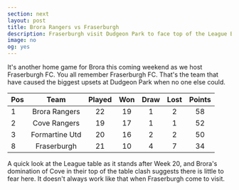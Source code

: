 ```yaml
---
section: next
layout: post
title: Brora Rangers vs Fraserburgh
description: Fraserburgh visit Dudgeon Park to face top of the League Brora Rangers. The Broch have a habit of putting a dent in the Champions points total ...
image: no
og: yes
---
```

It's another home game for Brora this coming weekend as we host Fraserburgh FC. You all remember Fraserburgh FC. That's the team that have caused the biggest upsets at Dudgeon Park when no one else could.

|Pos|Team|Played|Won|Draw|Lost|Points|
|---|:---:|:---:|:---:|:---:|:---:|:---:|
| 1 | Brora Rangers | 22 | 19 | 1 | 2 | 58 |
| 2 | Cove Rangers | 19 | 17 | 1 | 1 | 52 |
| 3 | Formartine Utd | 20 | 16 | 2 | 2 | 50 |
| 8 | Fraserburgh | 21 | 10 | 4 | 7 | 34 |

A quick look at the League table as it stands after Week 20, and Brora's domination of Cove in their top of the table clash suggests there is little to fear here. It doesn't always work like that when Fraserburgh come to visit.
